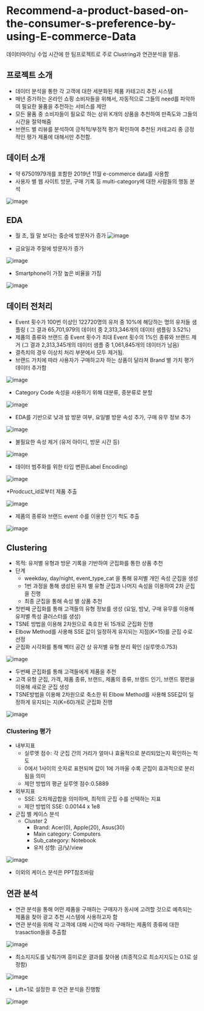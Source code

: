 # Recommend-a-product-based-on-the-consumer-s-preference-by-using-E-commerce-Data
데이터마이닝 수업 시간에 한 팀프로젝트로 주로 Clustring과 연관분석을 맡음.
## 프로젝트 소개
* 데이터 분석을 통한 각 고객에 대한 세분화된 제품 카테고리 추천 시스템
* 매년 증가하는 온라인 쇼핑 소비자들을 위해서, 자동적으로 그들의 need를 파악하여 필요한 물품을 추천하는 서비스를 제안
* 모든 물품 중 소비자들이 필요로 하는 상위 K개의 상품을 추천하여 만족도와 그들의 시간을 절약해줌
* 브랜드 별 리뷰를 분석하여 긍적적/부정적 평가 확인하여 추천된 카테고리 중 긍정적인 평가 제품에 대해서만 추천함.
## 데이터 소개
* 약 67501979개를 포함한 2019년 11월 e-commerce data를 사용함
* 사용자 별 웹 사이트 방문, 구매 기록 등 multi-category에 대한 사람들의 행동 분석

![image](https://user-images.githubusercontent.com/67357059/147014505-262d2623-b01e-4858-b3ee-3a0fb84082ac.png)
## EDA
* 월 초, 월 말 보다는 중순에 방문자가 증가
![image](https://user-images.githubusercontent.com/67357059/147014576-fc18ddb9-a9ce-4979-a972-e02b8c70a04b.png)

* 금요일과 주말에 방문자가 증가

![image](https://user-images.githubusercontent.com/67357059/147014657-ac444ac9-5818-44f5-995c-2c924b34fce7.png)

* Smartphone이 가장 높은 비율을 가짐

![image](https://user-images.githubusercontent.com/67357059/147014761-da8c064d-eacd-4c1c-9bdb-a4878bea207d.png)

## 데이터 전처리

* Event 횟수가 100번 이상인 122720명의 유저 중 10%에 해당하는 명의 유저들 샘플링
( 그 결과 65,701,979의 데이터 중 2,313,346개의 데이터 샘플링 3.52%)
* 제품의 종류와 브랜드 중 Event 횟수가 최대 Event 횟수의 1%인 종류와 브랜드 제거 (그 결과 2,313,345개의 데이터 샘플 중 1,061,845개의 데이터가 남음)
* 결측치의 경우 이상치 처리 부분에서 모두 제거됨.
* 브랜드 가치에 따라 사용자가 구매하고자 하는 상품이 달라져 Brand 별 가치 평가 데이터 추가함

![image](https://user-images.githubusercontent.com/67357059/147015070-cfdc7b7d-5149-4514-8e91-77cb09a5536a.png)

* Category Code 속성을 사용하기 위해 대분류, 중분류로 분할

![image](https://user-images.githubusercontent.com/67357059/147015116-5179e8dd-f40c-4bcb-a91a-aeb5e54ee5bc.png)

* EDA를 기반으로 낮과 밤 방문 여부, 요일별 방문 속성 추가, 구매 유무 정보 추가

![image](https://user-images.githubusercontent.com/67357059/147015210-32f932f6-d7f7-482d-995e-c00db4b824e5.png)

* 불필요한 속성 제거 (유저 아이디, 방문 시간 등)

![image](https://user-images.githubusercontent.com/67357059/147015254-3a7b3514-048e-41c4-98f1-f3cb9f38992c.png)

* 데이터 범주화를 위한 타입 변환(Label Encoding)

![image](https://user-images.githubusercontent.com/67357059/147015328-0738b369-c3d9-496b-963a-cbd947b560fd.png)

*Prodcuct_id로부터 제품 추출

![image](https://user-images.githubusercontent.com/67357059/147015356-78616b98-fe34-412f-ac6f-d52f5989a1a5.png)

* 제품의 종류와 브랜드 event 수를 이용한 인기 척도 추출

![image](https://user-images.githubusercontent.com/67357059/147015423-62fd917f-bc95-4978-9af1-5d73123b3313.png)

## Clustering

* 목적: 유저별 유형과 방문 기록을 기반하여 군집화를 통한 상품 추천
* 단계
  * weekday, day/night, event_type_cat 을 통해 유저별 개인 속성 군집을 생성 
  * 1번 과정을 통해 생성된 유저 별 유형 군집과 나머지 속성을 이용하여 2차 군집을 진행
  * 최종 군집을 통해 속성 별 상품 추천
* 첫번째 군집화를 통해 고객들의 유형 정보를 생성 (요일, 밤낮, 구매 유무를 이용해 유저별 특성 클러스터를 생성)
* TSNE 방법을 이용해 2차원으로 축호한 뒤 15개로 군집화 진행
 * Elbow Method를 사용해 SSE 값이 일정하게 유지되는 지점(K=15)를 군집 수로 선정
 * 군집화 시각화를 통해 벡터 공간 상 유저별 유형 분리 확인 (실루엣:0.753)

![image](https://user-images.githubusercontent.com/67357059/147016048-f6ba950f-ffda-4701-9a44-e77f34d744ba.png)

* 두번째 군집화를 통해 고객들에게 제품을 추천
 * 고객 유형 군집, 가격, 제품 종류, 브랜드, 제품의 종류, 브랭드 인기, 브랜드 평판을 이용해 새로운 군집 생성
* TSNE방법을 이용해 2차원으로 축소한 뒤 Elbow Method를 사용해 SSE값이 일정하게 유지되는 지(K=60)개로 군집화 진행

![image](https://user-images.githubusercontent.com/67357059/147016481-3969a521-0dd9-44f1-8a9e-455aac6c2f2f.png)

### Clustering 평가
* 내부지표
  * 실루엣 점수: 각 군집 간의 거리가 얼마나 효율적으로 분리되었는지 확인하는 척도
  * 0에서 1사이의 숫자로 표현되며 값이 1에 가까울 수록 군집이 효과적으로 분리됨을 의미
  * 제안 방법의 평균 실루엣 점수:0.5889
* 외부지표
  * SSE: 오차제곱합을 의미하며, 최적의 군집 수를 선택하는 지표
  * 제안 방법의 SSE: 0.00144 x 1e8
* 군집 별 케이스 분석
  * Cluster 2
    * Brand: Acer(0), Apple(20), Asus(30)
    * Main category: Computers
    * Sub_category: Notebook
    * 유저 성향: 금/낮/view
 
![image](https://user-images.githubusercontent.com/67357059/147016947-09471bd0-eee5-4a2f-8307-c95477af7dbe.png)

* 이외의 케이스 분석은 PPT참조바람

## 연관 분석
* 연관 분석을 통해 어떤 제품을 구매하는 구매자가 동시에 고려할 것으로 예측되는 제품을 찾아 광고 추천 시스템에 사용하고자 함
 * 연관 분석을 위해 각 고객에 대해 시간에 따라 구매하는 제품의 종류에 대한 trasaction들을 추출함

![image](https://user-images.githubusercontent.com/67357059/147017076-7f748e19-59e8-409f-8df3-09ad881bf0aa.png)

 * 최소지지도를 낮춰가며 흥미로운 결과를 찾아봄 (최종적으로 최소지지도는 0.1로 설정함)

![image](https://user-images.githubusercontent.com/67357059/147017147-d27640c3-7238-45a3-94bb-e0cc20ae0c44.png)

 * Lift=1로 설정한 후 연관 분석을 진행함

![image](https://user-images.githubusercontent.com/67357059/147017222-b50f0eed-9d7f-4561-ad3d-d733eae876ae.png)

